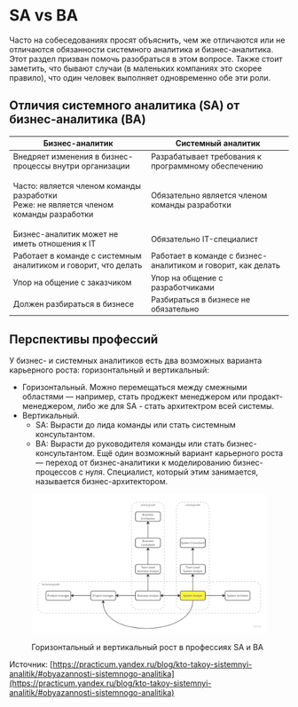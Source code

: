 # SA vs BA

Часто на собеседованиях просят объяснить, чем же отличаются или не отличаются обязанности системного аналитика и бизнес-аналитика. Этот раздел призван помочь разобраться в этом вопросе. Также стоит заметить, что бывают случаи (в маленьких компаниях это скорее правило), что один человек выполняет одновременно обе эти роли.&#x20;

## Отличия системного аналитика (SA) от бизнес-аналитика (BA)

| Бизнес-аналитик                                                                                 | Системный аналитик                                           |
| ----------------------------------------------------------------------------------------------- | ------------------------------------------------------------ |
| Внедряет изменения в бизнес-процессы внутри организации                                         | Разрабатывает требования к программному обеспечению          |
| <p>Часто: является членом команды разработки<br>Реже: не является членом команды разработки</p> | Обязательно является членом команды разработки               |
| Бизнес-аналитик может не иметь отношения к IT                                                   | Обязательно IT-специалист                                    |
| Работает в команде с системным аналитиком и говорит, что делать                                 | Работает в команде с бизнес-аналитиком и говорит, как делать |
| Упор на общение с заказчиком                                                                    | Упор на общение с разработчиками                             |
| Должен разбираться в бизнесе                                                                    | Разбираться в бизнесе не обязательно                         |

## Перспективы профессий

У бизнес- и системных  аналитиков есть два возможных варианта карьерного роста: горизонтальный и вертикальный:

* Горизонтальный. Можно перемещаться между смежными областями — например, стать проджект менеджером или продакт-менеджером, либо же для SA - стать архитектром всей системы.
* Вертикальный.&#x20;
  * SA: Вырасти до лида команды или стать системным консультантом.
  * BA: Вырасти до руководителя команды или стать бизнес-консультантом. Ещё один возможный вариант карьерного роста — переход от бизнес-аналитики к моделированию бизнес-процессов с нуля. Специалист, который этим занимается, называется бизнес-архитектором.

<figure><img src="../../../.gitbook/assets/osi (5).jpg" alt=""><figcaption><p>Горизонтальный и вертикальный рост в профессиях SA и BA</p></figcaption></figure>







Источник: [https://practicum.yandex.ru/blog/kto-takoy-sistemnyi-analitik/#obyazannosti-sistemnogo-analitika](https://practicum.yandex.ru/blog/kto-takoy-sistemnyi-analitik/#obyazannosti-sistemnogo-analitika)
